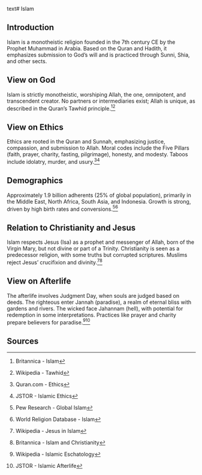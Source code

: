 text# Islam
## Introduction
Islam is a monotheistic religion founded in the 7th century CE by the Prophet Muhammad in Arabia. Based on the Quran and Hadith, it emphasizes submission to God’s will and is practiced through Sunni, Shia, and other sects.
## View on God
Islam is strictly monotheistic, worshiping Allah, the one, omnipotent, and transcendent creator. No partners or intermediaries exist; Allah is unique, as described in the Quran’s Tawhid principle.[^11][^12]
## View on Ethics
Ethics are rooted in the Quran and Sunnah, emphasizing justice, compassion, and submission to Allah. Moral codes include the Five Pillars (faith, prayer, charity, fasting, pilgrimage), honesty, and modesty. Taboos include idolatry, murder, and usury.[^13][^14]
## Demographics
Approximately 1.9 billion adherents (25% of global population), primarily in the Middle East, North Africa, South Asia, and Indonesia. Growth is strong, driven by high birth rates and conversions.[^15][^16]
## Relation to Christianity and Jesus
Islam respects Jesus (Isa) as a prophet and messenger of Allah, born of the Virgin Mary, but not divine or part of a Trinity. Christianity is seen as a predecessor religion, with some truths but corrupted scriptures. Muslims reject Jesus’ crucifixion and divinity.[^17][^18]
## View on Afterlife
The afterlife involves Judgment Day, when souls are judged based on deeds. The righteous enter Jannah (paradise), a realm of eternal bliss with gardens and rivers. The wicked face Jahannam (hell), with potential for redemption in some interpretations. Practices like prayer and charity prepare believers for paradise.[^19][^20]
## Sources
[^11]: Britannica - Islam[](https://www.britannica.com/topic/Islam)
[^12]: Wikipedia - Tawhid[](https://en.wikipedia.org/wiki/Tawhid)
[^13]: Quran.com - Ethics[](https://www.quran.com/ethics)
[^14]: JSTOR - Islamic Ethics[](https://www.jstor.org/stable/3260577)
[^15]: Pew Research - Global Islam[](https://www.pewresearch.org/religion/2015/04/02/muslims/)
[^16]: World Religion Database - Islam[](https://www.worldreligiondatabase.org)
[^17]: Wikipedia - Jesus in Islam[](https://en.wikipedia.org/wiki/Jesus_in_Islam)
[^18]: Britannica - Islam and Christianity[](https://www.britannica.com/topic/Islam/Christianity)
[^19]: Wikipedia - Islamic Eschatology[](https://en.wikipedia.org/wiki/Islamic_eschatology)
[^20]: JSTOR - Islamic Afterlife[](https://www.jstor.org/stable/3260578)
